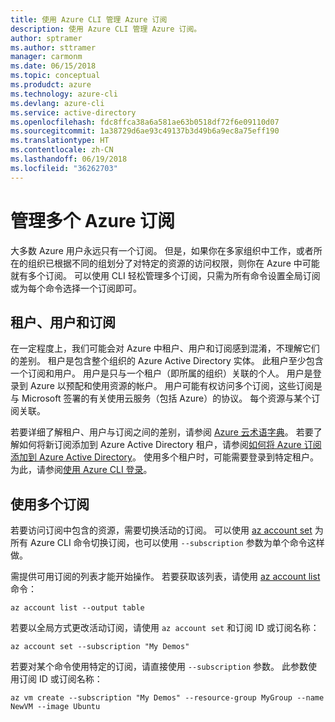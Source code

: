 ```yaml
---
title: 使用 Azure CLI 管理 Azure 订阅
description: 使用 Azure CLI 管理 Azure 订阅。
author: sptramer
ms.author: sttramer
manager: carmonm
ms.date: 06/15/2018
ms.topic: conceptual
ms.produdct: azure
ms.technology: azure-cli
ms.devlang: azure-cli
ms.service: active-directory
ms.openlocfilehash: fdc8ffca38a6a581ae63b0518df72f6e09110d07
ms.sourcegitcommit: 1a38729d6ae93c49137b3d49b6a9ec8a75eff190
ms.translationtype: HT
ms.contentlocale: zh-CN
ms.lasthandoff: 06/19/2018
ms.locfileid: "36262703"
---
```

# <a name="manage-multiple-azure-subscriptions"></a>管理多个 Azure 订阅

大多数 Azure 用户永远只有一个订阅。 但是，如果你在多家组织中工作，或者所在的组织已根据不同的组划分了对特定的资源的访问权限，则你在 Azure 中可能就有多个订阅。 可以使用 CLI 轻松管理多个订阅，只需为所有命令设置全局订阅或为每个命令选择一个订阅即可。

## <a name="tenants-users-and-subscriptions"></a>租户、用户和订阅

在一定程度上，我们可能会对 Azure 中租户、用户和订阅感到混淆，不理解它们的差别。 租户是包含整个组织的 Azure Active Directory 实体。 此租户至少包含一个订阅和用户。 用户是只与一个租户（即所属的组织）关联的个人。 用户是登录到 Azure 以预配和使用资源的帐户。
用户可能有权访问多个订阅，这些订阅是与 Microsoft 签署的有关使用云服务（包括 Azure）的协议。 每个资源与某个订阅关联。

若要详细了解租户、用户与订阅之间的差别，请参阅 [Azure 云术语字典](/azure/azure-glossary-cloud-terminology)。  若要了解如何将新订阅添加到 Azure Active Directory 租户，请参阅[如何将 Azure 订阅添加到 Azure Active Directory](/azure/active-directory/active-directory-how-subscriptions-associated-directory)。
使用多个租户时，可能需要登录到特定租户。 为此，请参阅[使用 Azure CLI 登录](/cli/azure/authenticate-azure-cli)。

## <a name="work-with-multiple-subscriptions"></a>使用多个订阅

若要访问订阅中包含的资源，需要切换活动的订阅。 可以使用 [az account set](/cli/azure/account#az-account-set) 为所有 Azure CLI 命令切换订阅，也可以使用 `--subscription` 参数为单个命令这样做。

需提供可用订阅的列表才能开始操作。 若要获取该列表，请使用 [az account list](/cli/azure/account#az-account-list) 命令：

```azurecli-interactive
az account list --output table
```

若要以全局方式更改活动订阅，请使用 `az account set` 和订阅 ID 或订阅名称：

```azurecli-interactive
az account set --subscription "My Demos"
```

若要对某个命令使用特定的订阅，请直接使用 `--subscription` 参数。 此参数使用订阅 ID 或订阅名称：

```azurecli-interactive
az vm create --subscription "My Demos" --resource-group MyGroup --name NewVM --image Ubuntu
```
